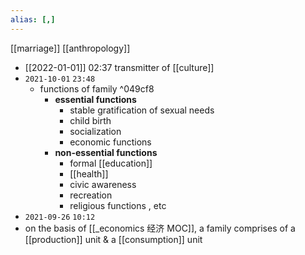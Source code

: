 ```yaml
---
alias: [,]
---
```

[[marriage]] [[anthropology]]

- [[2022-01-01]] 02:37
transmitter of [[culture]]
- `2021-10-01` `23:48`
	- functions of family ^049cf8
		- **essential functions**
			- stable gratification of sexual needs
			- child birth
			- socialization
			- economic functions
		- **non-essential functions**
			- formal [[education]]
			- [[health]]
			- civic awareness
			- recreation
			- religious functions , etc
- `2021-09-26` `10:12`
- on the basis of [[_economics 经济 MOC]], a family comprises of a [[production]] unit & a [[consumption]] unit